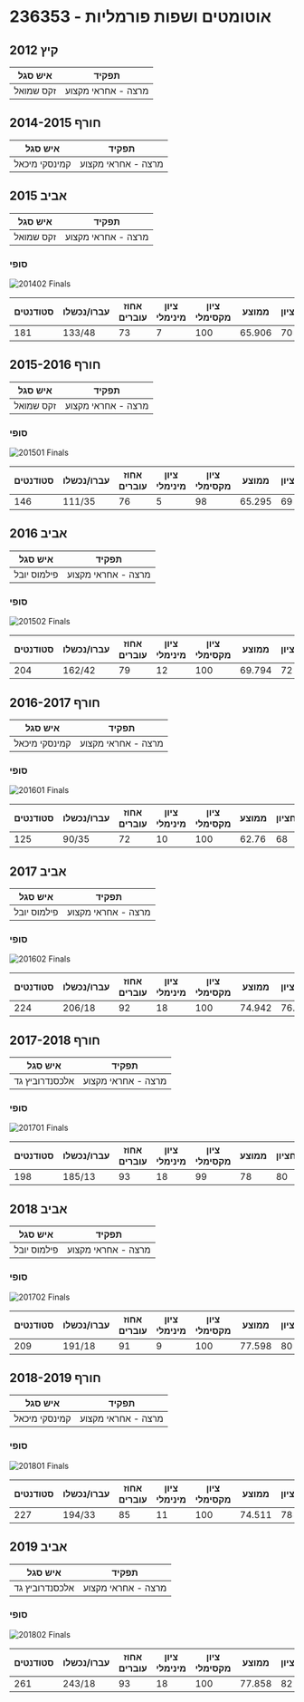 # 236353 - אוטומטים ושפות פורמליות

## קיץ 2012

| איש סגל | תפקיד |
| ---- | ---- |
| זקס שמואל | מרצה - אחראי מקצוע |

## חורף 2014-2015

| איש סגל | תפקיד |
| ---- | ---- |
| קמינסקי מיכאל | מרצה - אחראי מקצוע |

## אביב 2015

| איש סגל | תפקיד |
| ---- | ---- |
| זקס שמואל | מרצה - אחראי מקצוע |

### סופי

![201402 Finals](201402/Finals.png)

| סטודנטים | עברו/נכשלו | אחוז עוברים | ציון מינימלי | ציון מקסימלי | ממוצע | חציון |
| ---- | ---- | ---- | ---- | ---- | ---- | ---- |
| 181 | 133/48 | 73 | 7 | 100 | 65.906 | 70 |

## חורף 2015-2016

| איש סגל | תפקיד |
| ---- | ---- |
| זקס שמואל | מרצה - אחראי מקצוע |

### סופי

![201501 Finals](201501/Finals.png)

| סטודנטים | עברו/נכשלו | אחוז עוברים | ציון מינימלי | ציון מקסימלי | ממוצע | חציון |
| ---- | ---- | ---- | ---- | ---- | ---- | ---- |
| 146 | 111/35 | 76 | 5 | 98 | 65.295 | 69 |

## אביב 2016

| איש סגל | תפקיד |
| ---- | ---- |
| פילמוס יובל | מרצה - אחראי מקצוע |

### סופי

![201502 Finals](201502/Finals.png)

| סטודנטים | עברו/נכשלו | אחוז עוברים | ציון מינימלי | ציון מקסימלי | ממוצע | חציון |
| ---- | ---- | ---- | ---- | ---- | ---- | ---- |
| 204 | 162/42 | 79 | 12 | 100 | 69.794 | 72 |

## חורף 2016-2017

| איש סגל | תפקיד |
| ---- | ---- |
| קמינסקי מיכאל | מרצה - אחראי מקצוע |

### סופי

![201601 Finals](201601/Finals.png)

| סטודנטים | עברו/נכשלו | אחוז עוברים | ציון מינימלי | ציון מקסימלי | ממוצע | חציון |
| ---- | ---- | ---- | ---- | ---- | ---- | ---- |
| 125 | 90/35 | 72 | 10 | 100 | 62.76 | 68 |

## אביב 2017

| איש סגל | תפקיד |
| ---- | ---- |
| פילמוס יובל | מרצה - אחראי מקצוע |

### סופי

![201602 Finals](201602/Finals.png)

| סטודנטים | עברו/נכשלו | אחוז עוברים | ציון מינימלי | ציון מקסימלי | ממוצע | חציון |
| ---- | ---- | ---- | ---- | ---- | ---- | ---- |
| 224 | 206/18 | 92 | 18 | 100 | 74.942 | 76.5 |

## חורף 2017-2018

| איש סגל | תפקיד |
| ---- | ---- |
| אלכסנדרוביץ גד | מרצה - אחראי מקצוע |

### סופי

![201701 Finals](201701/Finals.png)

| סטודנטים | עברו/נכשלו | אחוז עוברים | ציון מינימלי | ציון מקסימלי | ממוצע | חציון |
| ---- | ---- | ---- | ---- | ---- | ---- | ---- |
| 198 | 185/13 | 93 | 18 | 99 | 78 | 80 |

## אביב 2018

| איש סגל | תפקיד |
| ---- | ---- |
| פילמוס יובל | מרצה - אחראי מקצוע |

### סופי

![201702 Finals](201702/Finals.png)

| סטודנטים | עברו/נכשלו | אחוז עוברים | ציון מינימלי | ציון מקסימלי | ממוצע | חציון |
| ---- | ---- | ---- | ---- | ---- | ---- | ---- |
| 209 | 191/18 | 91 | 9 | 100 | 77.598 | 80 |

## חורף 2018-2019

| איש סגל | תפקיד |
| ---- | ---- |
| קמינסקי מיכאל | מרצה - אחראי מקצוע |

### סופי

![201801 Finals](201801/Finals.png)

| סטודנטים | עברו/נכשלו | אחוז עוברים | ציון מינימלי | ציון מקסימלי | ממוצע | חציון |
| ---- | ---- | ---- | ---- | ---- | ---- | ---- |
| 227 | 194/33 | 85 | 11 | 100 | 74.511 | 78 |

## אביב 2019

| איש סגל | תפקיד |
| ---- | ---- |
| אלכסנדרוביץ גד | מרצה - אחראי מקצוע |

### סופי

![201802 Finals](201802/Finals.png)

| סטודנטים | עברו/נכשלו | אחוז עוברים | ציון מינימלי | ציון מקסימלי | ממוצע | חציון |
| ---- | ---- | ---- | ---- | ---- | ---- | ---- |
| 261 | 243/18 | 93 | 18 | 100 | 77.858 | 82 |


